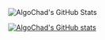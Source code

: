 <img src="https://github-readme-streak-stats.herokuapp.com/?user=AlgoChad&theme=default&hide_border=true" alt="AlgoChad's GitHub Stats" />

[![AlgoChad's GitHub stats](https://algochad-readme-stats-git-main-algochads-projects.vercel.app/api?username=AlgoChad&show_icons=true&theme=radical)](https://github.com/AlgoChad/github-readme-stats)

